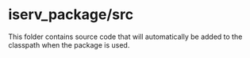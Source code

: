 # iserv_package/src

This folder contains source code that will automatically be added to the classpath when
the package is used.
